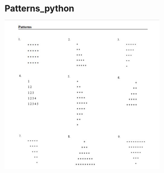 # Patterns_python
![imgs](https://github.com/WilliamN521/Patterns_python/blob/master/imgs/Patterns.JPG?raw=true)

